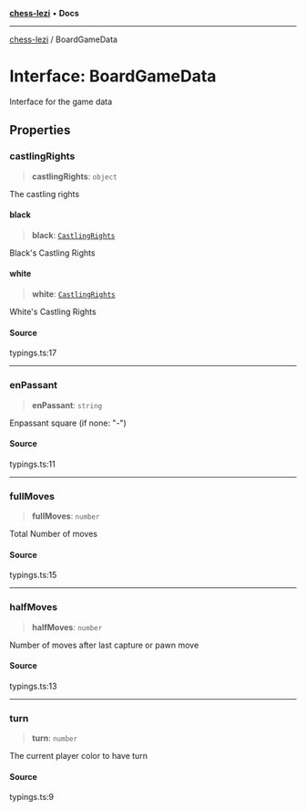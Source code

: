 [**chess-lezi**](../README.md) • **Docs**

***

[chess-lezi](../globals.md) / BoardGameData

# Interface: BoardGameData

Interface for the game data

## Properties

### castlingRights

> **castlingRights**: `object`

The castling rights

#### black

> **black**: [`CastlingRights`](CastlingRights.md)

Black's Castling Rights

#### white

> **white**: [`CastlingRights`](CastlingRights.md)

White's Castling Rights

#### Source

typings.ts:17

***

### enPassant

> **enPassant**: `string`

Enpassant square (if none: "-")

#### Source

typings.ts:11

***

### fullMoves

> **fullMoves**: `number`

Total Number of moves

#### Source

typings.ts:15

***

### halfMoves

> **halfMoves**: `number`

Number of moves after last capture or pawn move

#### Source

typings.ts:13

***

### turn

> **turn**: `number`

The current player color to have turn

#### Source

typings.ts:9

